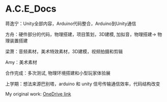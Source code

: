# A.C.E_Docs
蒋逸宁：Unity全部内容，Arduino代码整合，Arduino到Unity通信

方舟：硬件部分的代码，物理搭建，项目策划，3D建模, 加拟音，物理搭建-> 物理装置搭建

梁萧：音频素材，美术特效素材，3D建模，视频拍摄和剪辑

Amy：美术素材

合作完成：多次测试, 物理环境搭建和小型玩家体验展

上学期：想法来源巴别塔，arduino 和 unity 信号传输通信效率，代码结构改变

My original work: [OneDrive link](https://artslondon-my.sharepoint.com/:u:/g/personal/y_jiang0220224_arts_ac_uk/EbnSDUB0nF1KsYd72yg90KEBIYj-G84YDpwXd39hsaCtMA?e=Bj8cCW)
